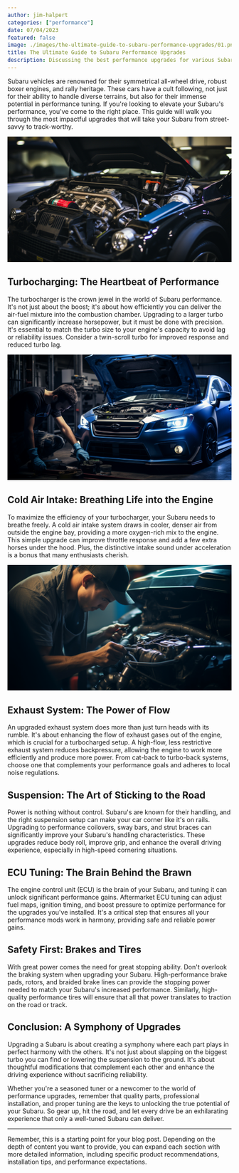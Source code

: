```yaml
---
author: jim-halpert
categories: ["performance"]
date: 07/04/2023
featured: false
image: ./images/the-ultimate-guide-to-subaru-performance-upgrades/01.png
title: The Ultimate Guide to Subaru Performance Upgrades
description: Discussing the best performance upgrades for various Subaru models.
---
```


Subaru vehicles are renowned for their symmetrical all-wheel drive, robust boxer engines, and rally heritage. These cars have a cult following, not just for their ability to handle diverse terrains, but also for their immense potential in performance tuning. If you're looking to elevate your Subaru's performance, you've come to the right place. This guide will walk you through the most impactful upgrades that will take your Subaru from street-savvy to track-worthy.

![Subaru Performance Upgrades](./images/the-ultimate-guide-to-subaru-performance-upgrades/02.png)

## Turbocharging: The Heartbeat of Performance

The turbocharger is the crown jewel in the world of Subaru performance. It's not just about the boost; it's about how efficiently you can deliver the air-fuel mixture into the combustion chamber. Upgrading to a larger turbo can significantly increase horsepower, but it must be done with precision. It's essential to match the turbo size to your engine's capacity to avoid lag or reliability issues. Consider a twin-scroll turbo for improved response and reduced turbo lag.

![Subaru Performance Upgrades](./images/the-ultimate-guide-to-subaru-performance-upgrades/03.png)

## Cold Air Intake: Breathing Life into the Engine

To maximize the efficiency of your turbocharger, your Subaru needs to breathe freely. A cold air intake system draws in cooler, denser air from outside the engine bay, providing a more oxygen-rich mix to the engine. This simple upgrade can improve throttle response and add a few extra horses under the hood. Plus, the distinctive intake sound under acceleration is a bonus that many enthusiasts cherish.

![Subaru Performance Upgrades](./images/the-ultimate-guide-to-subaru-performance-upgrades/04.png)

## Exhaust System: The Power of Flow

An upgraded exhaust system does more than just turn heads with its rumble. It's about enhancing the flow of exhaust gases out of the engine, which is crucial for a turbocharged setup. A high-flow, less restrictive exhaust system reduces backpressure, allowing the engine to work more efficiently and produce more power. From cat-back to turbo-back systems, choose one that complements your performance goals and adheres to local noise regulations.

## Suspension: The Art of Sticking to the Road

Power is nothing without control. Subaru's are known for their handling, and the right suspension setup can make your car corner like it's on rails. Upgrading to performance coilovers, sway bars, and strut braces can significantly improve your Subaru's handling characteristics. These upgrades reduce body roll, improve grip, and enhance the overall driving experience, especially in high-speed cornering situations.

## ECU Tuning: The Brain Behind the Brawn

The engine control unit (ECU) is the brain of your Subaru, and tuning it can unlock significant performance gains. Aftermarket ECU tuning can adjust fuel maps, ignition timing, and boost pressure to optimize performance for the upgrades you've installed. It's a critical step that ensures all your performance mods work in harmony, providing safe and reliable power gains.

## Safety First: Brakes and Tires

With great power comes the need for great stopping ability. Don't overlook the braking system when upgrading your Subaru. High-performance brake pads, rotors, and braided brake lines can provide the stopping power needed to match your Subaru's increased performance. Similarly, high-quality performance tires will ensure that all that power translates to traction on the road or track.

## Conclusion: A Symphony of Upgrades

Upgrading a Subaru is about creating a symphony where each part plays in perfect harmony with the others. It's not just about slapping on the biggest turbo you can find or lowering the suspension to the ground. It's about thoughtful modifications that complement each other and enhance the driving experience without sacrificing reliability.

Whether you're a seasoned tuner or a newcomer to the world of performance upgrades, remember that quality parts, professional installation, and proper tuning are the keys to unlocking the true potential of your Subaru. So gear up, hit the road, and let every drive be an exhilarating experience that only a well-tuned Subaru can deliver.

---

Remember, this is a starting point for your blog post. Depending on the depth of content you want to provide, you can expand each section with more detailed information, including specific product recommendations, installation tips, and performance expectations.
